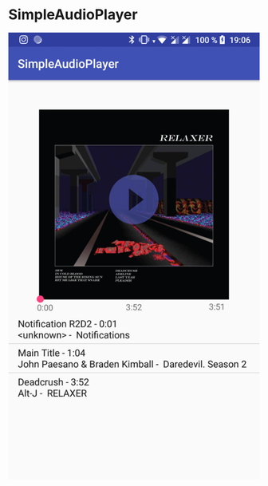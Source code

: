 # SimpleAudioPlayer

![title](https://github.com/Skalii/SimpleAudioPlayer/blob/master/app/src/main/res/drawable/Screenshot_20180909-190655.png)